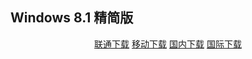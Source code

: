 ## Windows 8.1 精简版

<p align="center">
    <a class="btn" href="https://download.fuibafuyu.cn/d/123/System/Windows/Lite/Win8.1-Plus-ALPHA210214.esd">联通下载</a>
    <a class="btn" href="https://download.fuibafuyu.cn/d/139/System/Windows/Lite/Win8.1-Plus-ALPHA210214.esd">移动下载</a>
    <a class="btn" href="https://download.fuibafuyu.top/Ali/System/Windows/Lite/Win8.1-Plus-ALPHA210214.esd">国内下载</a>
    <a class="btn" href="https://download.fuibafuyu.top/OD/System/Windows/Lite/Win8.1-Plus-ALPHA210214.esd">国际下载</a>
</p>